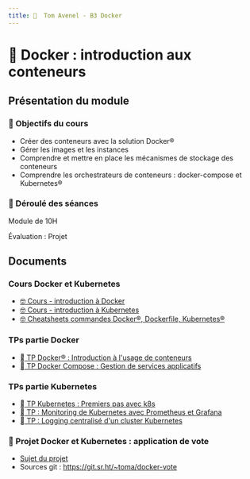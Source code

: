 ```yaml
---
title:   Tom Avenel - B3 Docker
---
```


#   Docker : introduction aux conteneurs

## Présentation du module

### 🎯 Objectifs du cours
 
- Créer des conteneurs avec la solution Docker®
- Gérer les images et les instances 
- Comprendre et mettre en place les mécanismes de stockage des conteneurs
- Comprendre les orchestrateurs de conteneurs : docker-compose et Kubernetes®

### 📅 Déroulé des séances

Module de 10H

Évaluation : Projet

## Documents

### Cours Docker et Kubernetes

- [🤓 Cours - introduction à Docker](/cours/docker/docker-cours)
- [🤓 Cours - introduction à Kubernetes](/cours/docker/kubernetes-cours)
- [🤓 Cheatsheets commandes Docker®, Dockerfile, Kubernetes®](/cours/docker/docker-cheatsheets)

### TPs partie Docker

- [  TP Docker® : Introduction à l'usage de conteneurs](/cours/docker/tp_docker)
- [  TP Docker Compose : Gestion de services applicatifs](/cours/docker/tp_docker-compose)

### TPs partie Kubernetes

- [󱃾  TP Kubernetes : Premiers pas avec k8s](/cours/docker/tp_k8s)
- [󱃾  TP : Monitoring de Kubernetes avec Prometheus et Grafana](/cours/docker/tp_prometheus_grafana_k8s)
- [󱃾  TP : Logging centralisé d'un cluster Kubernetes](/cours/docker/tp_k8s_elk)

### 📌 Projet Docker et Kubernetes : application de vote

- [Sujet du projet](/cours/docker/projet_vote_k8s)
- Sources git : <https://git.sr.ht/~toma/docker-vote>

